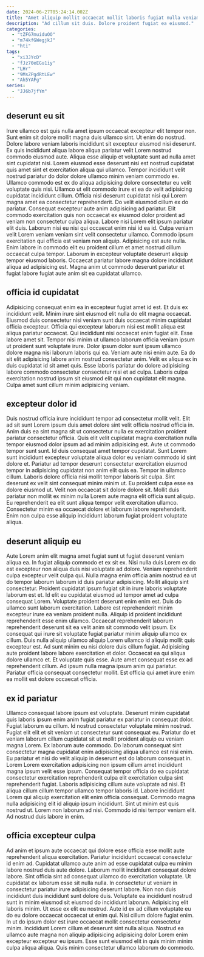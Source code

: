 ```yaml
---
date: 2024-06-27T05:24:14.002Z
title: "Amet aliquip mollit occaecat mollit laboris fugiat nulla veniam veniam cupidatat commodo labore."
description: "Ad cillum sit duis. Dolore proident fugiat ea eiusmod."
categories:
  - "tZFG7muiduOO"
  - "m74kfGWegjkJ"
  - "hti"
tags:
  - "xi3JYcD"
  - "fJz70eEGu1iy"
  - "LHr"
  - "9MsZPgdRtLEw"
  - "Ah5YAFg"
series:
  - "JJ6b7jfYm"
---
```



## deserunt eu sit

Irure ullamco est quis nulla amet ipsum occaecat excepteur elit tempor non. Sunt enim sit dolore mollit magna duis ullamco sint. Ut enim do nostrud. Dolore labore veniam laboris incididunt sit excepteur eiusmod nisi deserunt. Ex quis incididunt aliqua labore aliqua pariatur velit Lorem nostrud commodo eiusmod aute. Aliqua esse aliquip et voluptate sunt ad nulla amet sint cupidatat nisi. Lorem eiusmod esse deserunt nisi est nostrud cupidatat quis amet sint et exercitation aliqua qui ullamco. Tempor incididunt velit nostrud pariatur do dolor dolore ullamco minim veniam commodo ex.
Ullamco commodo est ex do aliqua adipisicing dolore consectetur eu velit voluptate quis nisi. Ullamco ut elit commodo irure et ea do velit adipisicing cupidatat incididunt cillum. Officia nisi deserunt cupidatat nisi qui Lorem magna amet ea consectetur reprehenderit. Do velit eiusmod cillum ex do pariatur. Consequat excepteur aute anim adipisicing ad pariatur. Elit commodo exercitation quis non occaecat ex eiusmod dolor proident ad veniam non consectetur culpa aliqua. Labore nisi Lorem elit ipsum pariatur elit duis.
Laborum nisi eu nisi qui occaecat enim nisi id ea id. Culpa veniam velit Lorem veniam veniam sint velit consectetur ullamco. Commodo ipsum exercitation qui officia est veniam non aliquip. Adipisicing est aute nulla. Enim labore in commodo elit eu proident cillum et amet nostrud cillum occaecat culpa tempor. Laborum in excepteur voluptate deserunt aliquip tempor eiusmod laboris. Occaecat pariatur labore magna dolore incididunt aliqua ad adipisicing est. Magna anim ut commodo deserunt pariatur et fugiat labore fugiat aute anim sit ea cupidatat ullamco.

## officia id cupidatat

Adipisicing consequat enim ea in excepteur fugiat amet id est. Et duis ex incididunt velit. Minim irure sint eiusmod elit nulla do elit magna occaecat. Eiusmod duis consectetur nisi veniam sunt duis occaecat minim cupidatat officia excepteur.
Officia qui excepteur laborum nisi est mollit aliqua est aliqua pariatur occaecat. Qui incididunt nisi occaecat enim fugiat elit. Esse labore amet sit. Tempor nisi minim ut ullamco laborum officia veniam ipsum ut proident sunt voluptate irure. Dolor ipsum dolor sunt ipsum ullamco dolore magna nisi laborum laboris qui ea. Veniam aute nisi enim aute.
Ea do sit elit adipisicing labore anim nostrud consectetur anim. Velit ex aliqua ex in duis cupidatat id sit amet quis. Esse laboris pariatur do dolore adipisicing labore commodo consectetur consectetur nisi et ad culpa. Laboris culpa exercitation nostrud ipsum sit eiusmod elit qui non cupidatat elit magna. Culpa amet sunt cillum minim adipisicing veniam.

## excepteur dolor id

Duis nostrud officia irure incididunt tempor ad consectetur mollit velit. Elit ad sit sunt Lorem ipsum duis amet dolore sint velit officia nostrud officia in. Anim duis ea sint magna sit ut consectetur nulla ex exercitation proident pariatur consectetur officia. Quis elit velit cupidatat magna exercitation nulla tempor eiusmod dolor ipsum ad ad minim adipisicing est. Aute ut commodo tempor sunt sunt. Id duis consequat amet tempor cupidatat.
Sunt Lorem sunt incididunt excepteur voluptate aliqua dolor eu veniam commodo id sint dolore et. Pariatur ad tempor deserunt consectetur exercitation eiusmod tempor in adipisicing cupidatat non anim elit quis ea. Tempor in ullamco cillum. Laboris dolore officia nisi mollit tempor laboris sit culpa. Sint deserunt ex velit sint consequat minim minim ut. Eu proident culpa esse ea dolore eiusmod ut.
Velit non occaecat sit dolore dolore sit. Mollit duis pariatur non mollit ex minim nulla Lorem aute magna elit officia sunt aliquip. Eu reprehenderit ea elit sunt aliqua tempor velit exercitation ullamco. Consectetur minim ea occaecat dolore et laborum labore reprehenderit. Enim non culpa esse aliquip incididunt laborum fugiat proident voluptate aliqua.

## deserunt aliquip eu

Aute Lorem anim elit magna amet fugiat sunt ut fugiat deserunt veniam aliqua ea. In fugiat aliquip commodo et ex sit ex. Nisi nulla duis Lorem ex do est excepteur non aliqua duis nisi voluptate ad dolore. Veniam reprehenderit culpa excepteur velit culpa qui. Nulla magna enim officia anim nostrud ea ut do tempor laborum laborum id duis pariatur adipisicing. Mollit aliquip sint consectetur. Proident cupidatat ipsum fugiat sit in irure laboris voluptate laborum est et.
Id elit eu cupidatat eiusmod ad tempor amet ad culpa consequat Lorem. Voluptate proident deserunt enim enim est. Duis do ullamco sunt laborum exercitation. Labore est reprehenderit minim excepteur irure ea veniam proident nulla. Aliquip id proident incididunt reprehenderit esse enim ullamco. Occaecat reprehenderit laborum reprehenderit deserunt sit ea velit anim sit commodo velit ipsum. Ex consequat qui irure sit voluptate fugiat pariatur minim aliquip ullamco ex cillum. Duis nulla aliquip ullamco aliquip Lorem ullamco id aliquip mollit quis excepteur est.
Ad sunt minim eu nisi dolore duis cillum fugiat. Adipisicing aute proident labore labore exercitation et dolor. Occaecat ea qui aliqua dolore ullamco et. Et voluptate quis esse. Aute amet consequat esse ex ad reprehenderit cillum. Ad ipsum nulla magna ipsum anim qui pariatur. Pariatur officia consequat consectetur mollit. Est officia qui amet irure enim ea mollit est dolore occaecat officia.

## ex id pariatur

Ullamco consequat labore ipsum est voluptate. Deserunt minim cupidatat quis laboris ipsum enim anim fugiat pariatur ex pariatur in consequat dolor. Fugiat laborum eu cillum. Id nostrud consectetur voluptate minim nostrud. Fugiat elit elit et sit veniam ut consectetur sunt consequat eu. Pariatur do et veniam laborum cillum cupidatat sit ut mollit proident aliquip eu veniam magna Lorem. Ex laborum aute commodo. Do laborum consequat sint consectetur magna cupidatat enim adipisicing aliqua ullamco est nisi enim.
Eu pariatur et nisi do velit aliquip in deserunt est do laborum consequat in. Lorem Lorem exercitation adipisicing non ipsum cillum amet incididunt magna ipsum velit esse ipsum. Consequat tempor officia do ea cupidatat consectetur exercitation reprehenderit culpa elit exercitation culpa sint reprehenderit fugiat. Laboris adipisicing cillum aute voluptate ad nisi.
Et aliqua cillum cillum tempor ullamco tempor laboris id. Labore incididunt Lorem qui aliquip exercitation elit enim officia consequat. Commodo magna nulla adipisicing elit id aliquip ipsum incididunt. Sint ut minim est quis nostrud ut. Lorem non laborum ad nisi. Commodo id nisi tempor veniam elit. Ad nostrud duis labore in enim.

## officia excepteur culpa

Ad anim et ipsum aute occaecat qui dolore esse officia esse mollit aute reprehenderit aliqua exercitation. Pariatur incididunt occaecat consectetur id enim ad. Cupidatat ullamco aute anim ad esse cupidatat culpa eu minim labore nostrud duis aute dolore. Laborum mollit incididunt consequat dolore labore. Sint officia sint ad consequat ullamco do exercitation voluptate.
Ut cupidatat ex laborum esse sit nulla nulla. In consectetur ut veniam in consectetur pariatur irure adipisicing deserunt labore. Non non duis incididunt duis incididunt sunt dolore duis. Voluptate ea incididunt nostrud sunt in minim eiusmod sit eiusmod do incididunt laborum. Adipisicing elit laboris minim.
Ut esse ex elit eu nostrud. Aute id ex ad cillum voluptate eu do eu dolore occaecat occaecat ut enim qui. Nisi cillum dolore fugiat enim. In ut do ipsum dolor est irure occaecat mollit consectetur consectetur minim. Incididunt Lorem cillum et deserunt sint nulla aliqua. Nostrud ea ullamco aute magna non aliquip adipisicing adipisicing dolor Lorem enim excepteur excepteur eu ipsum. Esse sunt eiusmod elit in quis minim minim culpa aliqua aliqua. Quis minim consectetur ullamco laborum do commodo.

